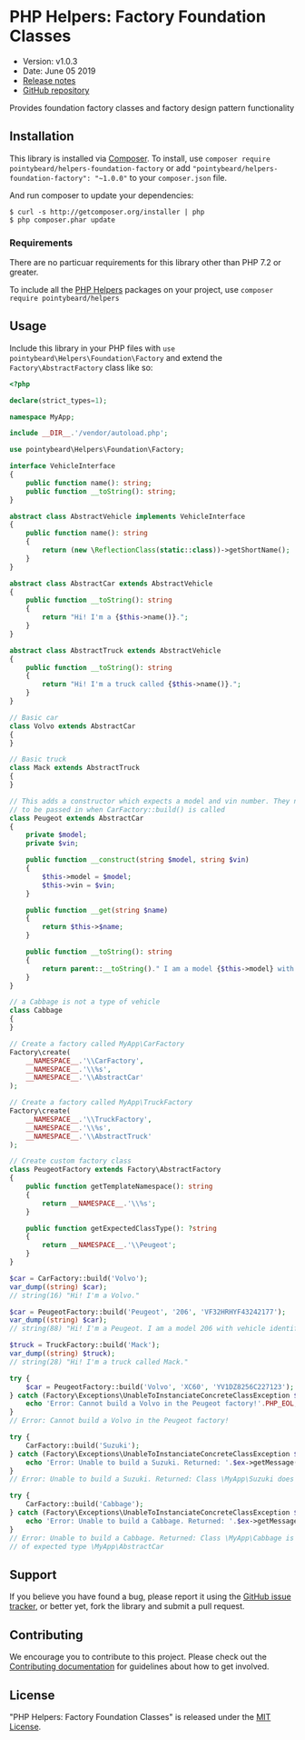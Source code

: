 # PHP Helpers: Factory Foundation Classes

-   Version: v1.0.3
-   Date: June 05 2019
-   [Release notes](https://github.com/pointybeard/helpers-foundation-factory/blob/master/CHANGELOG.md)
-   [GitHub repository](https://github.com/pointybeard/helpers-foundation-factory)

Provides foundation factory classes and factory design pattern functionality

## Installation

This library is installed via [Composer](http://getcomposer.org/). To install, use `composer require pointybeard/helpers-foundation-factory` or add `"pointybeard/helpers-foundation-factory": "~1.0.0"` to your `composer.json` file.

And run composer to update your dependencies:

    $ curl -s http://getcomposer.org/installer | php
    $ php composer.phar update

### Requirements

There are no particuar requirements for this library other than PHP 7.2 or greater.

To include all the [PHP Helpers](https://github.com/pointybeard/helpers) packages on your project, use `composer require pointybeard/helpers`

## Usage

Include this library in your PHP files with `use pointybeard\Helpers\Foundation\Factory` and extend the `Factory\AbstractFactory` class like so:

```php
<?php

declare(strict_types=1);

namespace MyApp;

include __DIR__.'/vendor/autoload.php';

use pointybeard\Helpers\Foundation\Factory;

interface VehicleInterface
{
    public function name(): string;
    public function __toString(): string;
}

abstract class AbstractVehicle implements VehicleInterface
{
    public function name(): string
    {
        return (new \ReflectionClass(static::class))->getShortName();
    }
}

abstract class AbstractCar extends AbstractVehicle
{
    public function __toString(): string
    {
        return "Hi! I'm a {$this->name()}.";
    }
}

abstract class AbstractTruck extends AbstractVehicle
{
    public function __toString(): string
    {
        return "Hi! I'm a truck called {$this->name()}.";
    }
}

// Basic car
class Volvo extends AbstractCar
{
}

// Basic truck
class Mack extends AbstractTruck
{
}

// This adds a constructor which expects a model and vin number. They need
// to be passed in when CarFactory::build() is called
class Peugeot extends AbstractCar
{
    private $model;
    private $vin;

    public function __construct(string $model, string $vin)
    {
        $this->model = $model;
        $this->vin = $vin;
    }

    public function __get(string $name)
    {
        return $this->$name;
    }

    public function __toString(): string
    {
        return parent::__toString()." I am a model {$this->model} with vehicle identification number {$this->vin}";
    }
}

// a Cabbage is not a type of vehicle
class Cabbage
{
}

// Create a factory called MyApp\CarFactory
Factory\create(
    __NAMESPACE__.'\\CarFactory',
    __NAMESPACE__.'\\%s',
    __NAMESPACE__.'\\AbstractCar'
);

// Create a factory called MyApp\TruckFactory
Factory\create(
    __NAMESPACE__.'\\TruckFactory',
    __NAMESPACE__.'\\%s',
    __NAMESPACE__.'\\AbstractTruck'
);

// Create custom factory class
class PeugeotFactory extends Factory\AbstractFactory
{
    public function getTemplateNamespace(): string
    {
        return __NAMESPACE__.'\\%s';
    }

    public function getExpectedClassType(): ?string
    {
        return __NAMESPACE__.'\\Peugeot';
    }
}

$car = CarFactory::build('Volvo');
var_dump((string) $car);
// string(16) "Hi! I'm a Volvo."

$car = PeugeotFactory::build('Peugeot', '206', 'VF32HRHYF43242177');
var_dump((string) $car);
// string(88) "Hi! I'm a Peugeot. I am a model 206 with vehicle identification number VF32HRHYF43242177"

$truck = TruckFactory::build('Mack');
var_dump((string) $truck);
// string(28) "Hi! I'm a truck called Mack."

try {
    $car = PeugeotFactory::build('Volvo', 'XC60', 'YV1DZ8256C227123');
} catch (Factory\Exceptions\UnableToInstanciateConcreteClassException $ex) {
    echo 'Error: Cannot build a Volvo in the Peugeot factory!'.PHP_EOL;
}
// Error: Cannot build a Volvo in the Peugeot factory!

try {
    CarFactory::build('Suzuki');
} catch (Factory\Exceptions\UnableToInstanciateConcreteClassException $ex) {
    echo 'Error: Unable to build a Suzuki. Returned: '.$ex->getMessage().PHP_EOL;
}
// Error: Unable to build a Suzuki. Returned: Class \MyApp\Suzuki does not exist

try {
    CarFactory::build('Cabbage');
} catch (Factory\Exceptions\UnableToInstanciateConcreteClassException $ex) {
    echo 'Error: Unable to build a Cabbage. Returned: '.$ex->getMessage().PHP_EOL;
}
// Error: Unable to build a Cabbage. Returned: Class \MyApp\Cabbage is not
// of expected type \MyApp\AbstractCar

```

## Support

If you believe you have found a bug, please report it using the [GitHub issue tracker](https://github.com/pointybeard/helpers-foundation-factory/issues),
or better yet, fork the library and submit a pull request.

## Contributing

We encourage you to contribute to this project. Please check out the [Contributing documentation](https://github.com/pointybeard/helpers-foundation-factory/blob/master/CONTRIBUTING.md) for guidelines about how to get involved.

## License

"PHP Helpers: Factory Foundation Classes" is released under the [MIT License](http://www.opensource.org/licenses/MIT).
